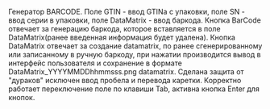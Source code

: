 Генератор BARCODE. Поле GTIN  - ввод GTINа с упаковки, поле SN - ввод серии в упаковки, поле DataMatrix - ввод баркода. 
Кнопка BarCode отвечает за генерацию баркода, которое вставляется в поле DataMatrix(ранее введенная информация будет удалена).
Кнопка DataMatrix отвечает за создание datamatrix, по ранее сгенерированному или записанному в ручную баркоду, при нажатии производится
вывод в интерфейс пользователя и сохранение в формате DataMatrix_YYYYMMDDhhmmsss.png datamatrix. 
Сделана защита от "дураков" исключен ввод пробела и перевода каретки. Корректно работает переключение поле по клавиши Tab, активна кнопка Enter для кнопок.
